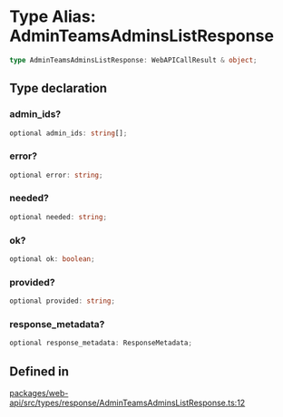 # Type Alias: AdminTeamsAdminsListResponse

```ts
type AdminTeamsAdminsListResponse: WebAPICallResult & object;
```

## Type declaration

### admin\_ids?

```ts
optional admin_ids: string[];
```

### error?

```ts
optional error: string;
```

### needed?

```ts
optional needed: string;
```

### ok?

```ts
optional ok: boolean;
```

### provided?

```ts
optional provided: string;
```

### response\_metadata?

```ts
optional response_metadata: ResponseMetadata;
```

## Defined in

[packages/web-api/src/types/response/AdminTeamsAdminsListResponse.ts:12](https://github.com/slackapi/node-slack-sdk/blob/main/packages/web-api/src/types/response/AdminTeamsAdminsListResponse.ts#L12)
